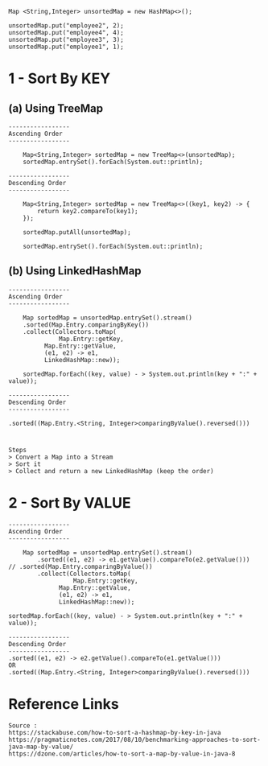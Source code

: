    Map <String,Integer> unsortedMap = new HashMap<>();
    
    unsortedMap.put("employee2", 2);
    unsortedMap.put("employee4", 4);
    unsortedMap.put("employee3", 3);
    unsortedMap.put("employee1", 1);
    
    
# 1 - Sort By KEY 

## (a) Using TreeMap

    -----------------
    Ascending Order
    -----------------
    
        Map<String,Integer> sortedMap = new TreeMap<>(unsortedMap);  		
        sortedMap.entrySet().forEach(System.out::println);

    -----------------
    Descending Order
    -----------------
    
        Map<String,Integer> sortedMap = new TreeMap<>((key1, key2) -> {
            return key2.compareTo(key1);
        });
        
        sortedMap.putAll(unsortedMap);
        
        sortedMap.entrySet().forEach(System.out::println);

## (b) Using LinkedHashMap

    -----------------
    Ascending Order
    -----------------
    
        Map sortedMap = unsortedMap.entrySet().stream()
	    .sorted(Map.Entry.comparingByKey())
	    .collect(Collectors.toMap(
	              Map.Entry::getKey, 
		      Map.Entry::getValue,
		      (e1, e2) -> e1,
		      LinkedHashMap::new));

        sortedMap.forEach((key, value) - > System.out.println(key + ":" + value));
	
    -----------------
    Descending Order
    -----------------
    
	.sorted((Map.Entry.<String, Integer>comparingByValue().reversed()))

# 
	
	Steps
	> Convert a Map into a Stream
	> Sort it
	> Collect and return a new LinkedHashMap (keep the order)


# 2 - Sort By VALUE

    -----------------
    Ascending Order
    -----------------

        Map sortedMap = unsortedMap.entrySet().stream()
            .sorted((e1, e2) -> e1.getValue().compareTo(e2.getValue()))   // .sorted(Map.Entry.comparingByValue())
            .collect(Collectors.toMap(
                      Map.Entry::getKey, 
	              Map.Entry::getValue,
	              (e1, e2) -> e1,
	              LinkedHashMap::new));

    sortedMap.forEach((key, value) - > System.out.println(key + ":" + value));
    
    -----------------
    Descending Order
    -----------------  
    .sorted((e1, e2) -> e2.getValue().compareTo(e1.getValue()))          OR
    .sorted((Map.Entry.<String, Integer>comparingByValue().reversed()))




# Reference Links

    Source :
    https://stackabuse.com/how-to-sort-a-hashmap-by-key-in-java
    https://pragmaticnotes.com/2017/08/10/benchmarking-approaches-to-sort-java-map-by-value/
    https://dzone.com/articles/how-to-sort-a-map-by-value-in-java-8
